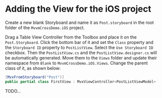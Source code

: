 # Adding the View for the iOS project

Create a new blank Storyboard and name it as `Post.storyboard` in the root folder of the `MvvmCrossDemo.iOS` project.

Drag a Table View Controller from the Toolbox and place it on the `Post.Storyboard`. Click the bottom bar of it and set the `Class` property and the `Storyboard ID` property to `PostListView`. Select the `Use Storyboard ID` checkbox. Then the `PostListView.cs` and the `PostListView.designer.cs` will be automatically generated. Move them to the `Views` folder and update their namespace from `Blank` to `MvvmCrossDemo.iOS.Views`. Change the parent class of it, as shown below:

```csharp
[MvxFromStoryboard("Post")]
public partial class FirstView : MvxViewController<PostListViewModel>
```

TODO...

